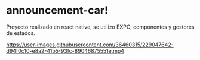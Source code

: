 # announcement-car!

Proyecto realizado en react native, se utilizo EXPO, componentes y gestores de estados.

https://user-images.githubusercontent.com/36460315/229047642-d94f0c10-e8a2-41b5-93fc-89046875551e.mp4
